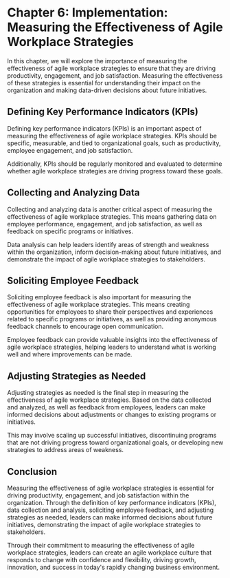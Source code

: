 Chapter 6: Implementation: Measuring the Effectiveness of Agile Workplace Strategies
====================================================================================

In this chapter, we will explore the importance of measuring the effectiveness of agile workplace strategies to ensure that they are driving productivity, engagement, and job satisfaction. Measuring the effectiveness of these strategies is essential for understanding their impact on the organization and making data-driven decisions about future initiatives.

Defining Key Performance Indicators (KPIs)
------------------------------------------

Defining key performance indicators (KPIs) is an important aspect of measuring the effectiveness of agile workplace strategies. KPIs should be specific, measurable, and tied to organizational goals, such as productivity, employee engagement, and job satisfaction.

Additionally, KPIs should be regularly monitored and evaluated to determine whether agile workplace strategies are driving progress toward these goals.

Collecting and Analyzing Data
-----------------------------

Collecting and analyzing data is another critical aspect of measuring the effectiveness of agile workplace strategies. This means gathering data on employee performance, engagement, and job satisfaction, as well as feedback on specific programs or initiatives.

Data analysis can help leaders identify areas of strength and weakness within the organization, inform decision-making about future initiatives, and demonstrate the impact of agile workplace strategies to stakeholders.

Soliciting Employee Feedback
----------------------------

Soliciting employee feedback is also important for measuring the effectiveness of agile workplace strategies. This means creating opportunities for employees to share their perspectives and experiences related to specific programs or initiatives, as well as providing anonymous feedback channels to encourage open communication.

Employee feedback can provide valuable insights into the effectiveness of agile workplace strategies, helping leaders to understand what is working well and where improvements can be made.

Adjusting Strategies as Needed
------------------------------

Adjusting strategies as needed is the final step in measuring the effectiveness of agile workplace strategies. Based on the data collected and analyzed, as well as feedback from employees, leaders can make informed decisions about adjustments or changes to existing programs or initiatives.

This may involve scaling up successful initiatives, discontinuing programs that are not driving progress toward organizational goals, or developing new strategies to address areas of weakness.

Conclusion
----------

Measuring the effectiveness of agile workplace strategies is essential for driving productivity, engagement, and job satisfaction within the organization. Through the definition of key performance indicators (KPIs), data collection and analysis, soliciting employee feedback, and adjusting strategies as needed, leaders can make informed decisions about future initiatives, demonstrating the impact of agile workplace strategies to stakeholders.

Through their commitment to measuring the effectiveness of agile workplace strategies, leaders can create an agile workplace culture that responds to change with confidence and flexibility, driving growth, innovation, and success in today's rapidly changing business environment.
